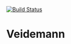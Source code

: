 [![Build Status](https://travis-ci.org/nlnwa/veidemann-harvester.svg?branch=master)](https://travis-ci.org/nlnwa/veidemann-harvester)
# Veidemann

